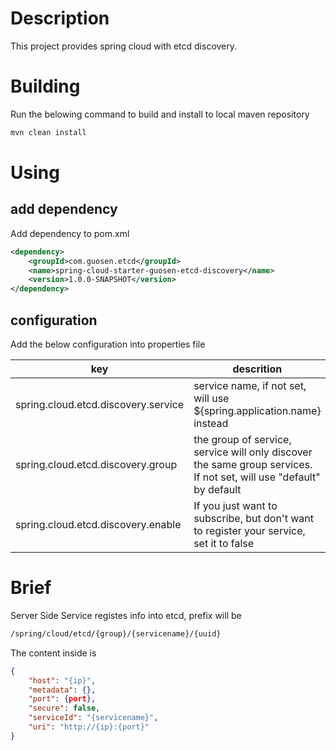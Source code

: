 # Description

This project provides spring cloud with etcd discovery.


# Building

Run the belowing command to build and install to local maven repository

```bash
mvn clean install
```

# Using

## add dependency

Add dependency to pom.xml

```xml
<dependency>
    <groupId>com.guosen.etcd</groupId>
    <name>spring-cloud-starter-guosen-etcd-discovery</name>
    <version>1.0.0-SNAPSHOT</version>
</dependency>    
```

## configuration

Add the below configuration into properties file

| key        | descrition    |
| --------   | -----  |
| spring.cloud.etcd.discovery.service        | service name, if not set, will use  ${spring.application.name} instead     |
| spring.cloud.etcd.discovery.group       | the group of service, service will only discover the same group services. <br/> If not set, will use "default" by default   |
| spring.cloud.etcd.discovery.enable        | If you just want to subscribe, but don't want to register your service, set it to false      |


# Brief

Server Side Service registes info into etcd, prefix will be

```bash
/spring/cloud/etcd/{group}/{servicename}/{uuid}
```

The content inside is 

```json
{
    "host": "{ip}",
    "metadata": {},
    "port": {port},
    "secure": false,
    "serviceId": "{servicename}",
    "uri": "http://{ip}:{port}"
}
```

